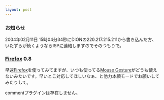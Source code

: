 ```yaml
---
layout: post
---
```

<h3>お知らせ</h3>
<p>2004年02月11日 15時04分34秒にDIONの220.217.215.211から書き込んだ方、いたずらが続くようならISPに連絡しますのでそのつもりで。</p>
<h3><a href="http://www.mozilla-japan.org/products/firefox/">Firefox</a> 0.8</h3>
<p>早速<a href="http://www.mozilla-japan.org/products/firefox/">Firefox</a>を使ってみてますが、いつも使ってる<a href="http://optimoz.mozdev.org/gestures/index.html">Mouse Gesture</a>がどうも使えないみたいです。早いとこ対応してほしいなぁ、と他力本願モードでお願いしてみたりして。</p>
<p><span class="error">commentプラグインは存在しません。</span> </p>

